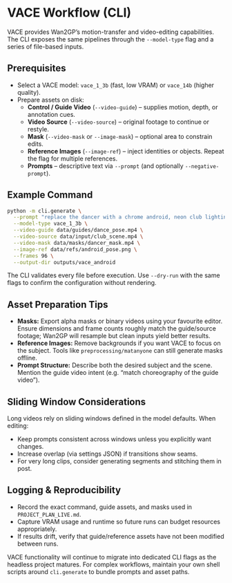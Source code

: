 # VACE Workflow (CLI)

VACE provides Wan2GP’s motion-transfer and video-editing capabilities. The CLI exposes the same pipelines through the `--model-type` flag and a series of file-based inputs.

## Prerequisites
- Select a VACE model: `vace_1_3b` (fast, low VRAM) or `vace_14b` (higher quality).  
- Prepare assets on disk:
  - **Control / Guide Video** (`--video-guide`) – supplies motion, depth, or annotation cues.  
  - **Video Source** (`--video-source`) – original footage to continue or restyle.  
  - **Mask** (`--video-mask` or `--image-mask`) – optional area to constrain edits.  
  - **Reference Images** (`--image-ref`) – inject identities or objects. Repeat the flag for multiple references.  
  - **Prompts** – descriptive text via `--prompt` (and optionally `--negative-prompt`).

## Example Command
```bash
python -m cli.generate \
  --prompt "replace the dancer with a chrome android, neon club lighting" \
  --model-type vace_1_3b \
  --video-guide data/guides/dance_pose.mp4 \
  --video-source data/input/club_scene.mp4 \
  --video-mask data/masks/dancer_mask.mp4 \
  --image-ref data/refs/android_pose.png \
  --frames 96 \
  --output-dir outputs/vace_android
```

The CLI validates every file before execution. Use `--dry-run` with the same flags to confirm the configuration without rendering.

## Asset Preparation Tips
- **Masks:** Export alpha masks or binary videos using your favourite editor. Ensure dimensions and frame counts roughly match the guide/source footage; Wan2GP will resample but clean inputs yield better results.  
- **Reference Images:** Remove backgrounds if you want VACE to focus on the subject. Tools like `preprocessing/matanyone` can still generate masks offline.  
- **Prompt Structure:** Describe both the desired subject and the scene. Mention the guide video intent (e.g. “match choreography of the guide video”).

## Sliding Window Considerations
Long videos rely on sliding windows defined in the model defaults. When editing:
- Keep prompts consistent across windows unless you explicitly want changes.  
- Increase overlap (via settings JSON) if transitions show seams.  
- For very long clips, consider generating segments and stitching them in post.

## Logging & Reproducibility
- Record the exact command, guide assets, and masks used in `PROJECT_PLAN_LIVE.md`.  
- Capture VRAM usage and runtime so future runs can budget resources appropriately.  
- If results drift, verify that guide/reference assets have not been modified between runs.

VACE functionality will continue to migrate into dedicated CLI flags as the headless project matures. For complex workflows, maintain your own shell scripts around `cli.generate` to bundle prompts and asset paths.

